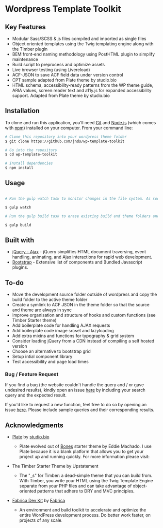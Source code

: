 
# Wordpress Template Toolkit

## Key Features

* Modular Sass/SCSS & js files compiled and imported as single files
* Object oriented templates using the Twig templating engine along with the Timber plugin 
* BEM front-end naming methodology using PostHTML plugin to simplify maintenance
* Build script to preprocess and optimize assets
* Live browser testing (using Livereload)
* ACF-JSON to save ACF field data under version control
* CPT sample adapted from Plate theme by studio.bio
* HTML schema, accessibility-ready patterns from the WP theme guide, ARIA values, screen reader text and a11y.js for expanded accessibility support. Adapted from Plate theme by studio.bio

## Installation

To clone and run this application, you'll need [Git](https://git-scm.com) and [Node.js](https://nodejs.org/en/download/) (which comes with [npm](http://npmjs.com)) installed on your computer. From your command line:

```bash
# Clone this repository into your wordpress theme folder
$ git clone https://github.com/jnds/wp-template-toolkit

# Go into the repository
$ cd wp-template-toolkit

# Install dependencies
$ npm install
```

## Usage

```bash

# Run the gulp watch task to monitor changes in the file system. As soon as you save a file, it is preprocessed as needed and the browser is refreshed

$ gulp watch

# Run the gulp build task to erase existing build and theme folders and compile the latest version

$ gulp build

```

## Built with 

- [jQuery - Ajax](http://www.w3schools.com/jquery/jquery_ref_ajax.asp) - jQuery simplifies HTML document traversing, event handling, animating, and Ajax interactions for rapid web development.
- [Bootstrap](http://getbootstrap.com/) - Extensive list of components and  Bundled Javascript plugins.

## To-do

- Move the development source folder outside of wordpress and copy the build folder to the active theme folder
- Create a symlink to ACF JSON in the theme folder so that the source and theme are always in sync
- Improve organisation and structure of hooks and custom functions (see Timber Starter theme)
- Add boilerplate code for handling AJAX requests
- Add boilerplate code image srcset and lazyloading
- Add extra mixins and functions for typography & grid system
- Consider loading jQuery from a CDN instead of compiling a self hosted version
- Choose an alternative to bootstrap grid
- Setup intial component library
- Test accessibility and page load times


### Bug / Feature Request

If you find a bug (the website couldn't handle the query and / or gave undesired results), kindly open an issue [here](https://github.com/jnds/wp-template-toolkit/issues/new) by including your search query and the expected result.

If you'd like to request a new function, feel free to do so by opening an issue [here](https://github.com/jnds/wp-template-toolkit/issues/new). Please include sample queries and their corresponding results.


## Acknowledgments

* ️[Plate](https://studio.bio/themes/plate) by [studio.bio](https://studio.bio/)
  - Plate evolved out of [Bones](https://themble.com/bones/) starter theme by Eddie Machado. I use Plate because it is a blank platform that allows you to get your project up and running quickly. For more information please visit: 

* The Timber Starter Theme by Upstatement
  - The "_s" for Timber: a dead-simple theme that you can build from. With Timber, you write your HTML using the Twig Template Engine separate from your PHP files and can take advantage of object-oriented patterns that adhere to DRY and MVC principles.

* [Fabrica Dev Kit](https://fabri.ca/wp-tools/) by [Fabrica](https://fabri.ca)
  - An environment and build toolkit to accelerate and optimize the entire WordPress development process. Do better work faster, on projects of any scale.
